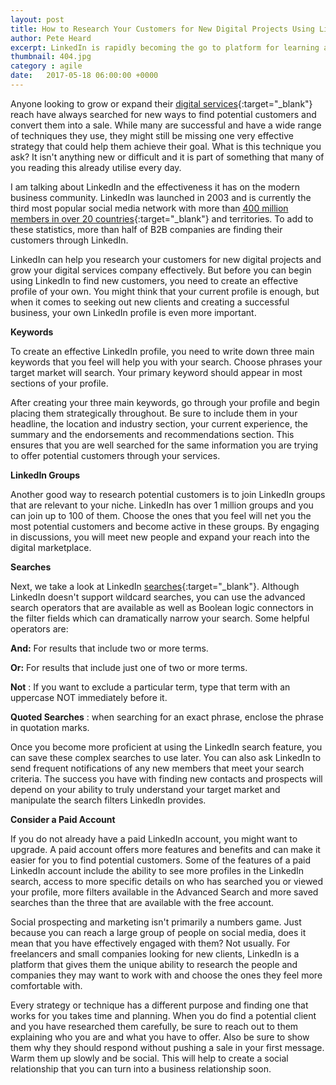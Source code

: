 ```yaml
---
layout: post
title: How to Research Your Customers for New Digital Projects Using LinkedIn
author: Pete Heard
excerpt: LinkedIn is rapidly becoming the go to platform for learning about your customers. This article sheds some light on the best way to use it to research them. 
thumbnail: 404.jpg
category : agile
date:   2017-05-18 06:00:00 +0000
---
```



Anyone looking to grow or expand their [digital services](http://127.0.0.1:4000/javascript-angular-react-nativescript-reading-london/){:target="_blank"} reach have always searched for new ways to find potential customers and convert them into a sale. While many are successful and have a wide range of techniques they use, they might still be missing one very effective strategy that could help them achieve their goal. What is this technique you ask? It isn't anything new or difficult and it is part of something that many of you reading this already utilise every day.

I am talking about LinkedIn and the effectiveness it has on the modern business community. LinkedIn was launched in 2003 and is currently the third most popular social media network with more than [400 million members in over 20 countries](https://press.linkedin.com/about-linkedin){:target="_blank"} and territories. To add to these statistics, more than half of B2B companies are finding their customers through LinkedIn.

LinkedIn can help you research your customers for new digital projects and grow your digital services company effectively. But before you can begin using LinkedIn to find new customers, you need to create an effective profile of your own. You might think that your current profile is enough, but when it comes to seeking out new clients and creating a successful business, your own LinkedIn profile is even more important.

**Keywords**

To create an effective LinkedIn profile, you need to write down three main keywords that you feel will help you with your search. Choose phrases your target market will search. Your primary keyword should appear in most sections of your profile.

After creating your three main keywords, go through your profile and begin placing them strategically throughout. Be sure to include them in your headline, the location and industry section, your current experience, the summary and the endorsements and recommendations section. This ensures that you are well searched for the same information you are trying to offer potential customers through your services.

**LinkedIn Groups**

Another good way to research potential customers is to join LinkedIn groups that are relevant to your niche. LinkedIn has over 1 million groups and you can join up to 100 of them. Choose the ones that you feel will net you the most potential customers and become active in these groups. By engaging in discussions, you will meet new people and expand your reach into the digital marketplace.

**Searches**

Next, we take a look at LinkedIn [searches](https://www.linkedin.com/search/results/index/?keywords=logic%20room&origin=GLOBAL_SEARCH_HEADER){:target="_blank"}. Although LinkedIn doesn't support wildcard searches, you can use the advanced search operators that are available as well as Boolean logic connectors in the filter fields which can dramatically narrow your search. Some helpful operators are:

**And:** For results that include two or more terms.

**Or:** For results that include just one of two or more terms.

**Not** : If you want to exclude a particular term, type that term with an uppercase NOT immediately before it.

**Quoted Searches** : when searching for an exact phrase, enclose the phrase in quotation marks.

Once you become more proficient at using the LinkedIn search feature, you can save these complex searches to use later. You can also ask LinkedIn to send frequent notifications of any new members that meet your search criteria. The success you have with finding new contacts and prospects will depend on your ability to truly understand your target market and manipulate the search filters LinkedIn provides.

**Consider a Paid Account**

If you do not already have a paid LinkedIn account, you might want to upgrade. A paid account offers more features and benefits and can make it easier for you to find potential customers. Some of the features of a paid LinkedIn account include the ability to see more profiles in the LinkedIn search, access to more specific details on who has searched you or viewed your profile, more filters available in the Advanced Search and more saved searches than the three that are available with the free account.

Social prospecting and marketing isn't primarily a numbers game. Just because you can reach a large group of people on social media, does it mean that you have effectively engaged with them? Not usually. For freelancers and small companies looking for new clients, LinkedIn is a platform that gives them the unique ability to research the people and companies they may want to work with and choose the ones they feel more comfortable with.

Every strategy or technique has a different purpose and finding one that works for you takes time and planning. When you do find a potential client and you have researched them carefully, be sure to reach out to them explaining who you are and what you have to offer. Also be sure to show them why they should respond without pushing a sale in your first message. Warm them up slowly and be social. This will help to create a social relationship that you can turn into a business relationship soon.